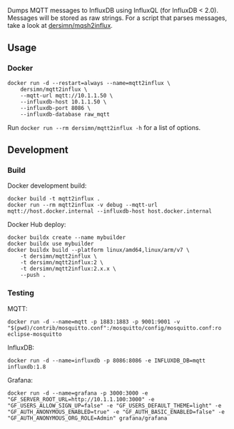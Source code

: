 Dumps MQTT messages to InfluxDB using InfluxQL (for InfluxDB < 2.0). Messages will be stored as raw strings. For a script that parses messages, take a look at [dersimn/mqsh2influx](https://github.com/dersimn/mqsh2influx).

## Usage

### Docker

```
docker run -d --restart=always --name=mqtt2influx \
    dersimn/mqtt2influx \
    --mqtt-url mqtt://10.1.1.50 \
    --influxdb-host 10.1.1.50 \
    --influxdb-port 8086 \
    --influxdb-database raw_mqtt
```

Run `docker run --rm dersimn/mqtt2influx -h` for a list of options.

## Development

### Build

Docker development build:

    docker build -t mqtt2influx .
    docker run --rm mqtt2influx -v debug --mqtt-url mqtt://host.docker.internal --influxdb-host host.docker.internal

Docker Hub deploy:

    docker buildx create --name mybuilder
    docker buildx use mybuilder
    docker buildx build --platform linux/amd64,linux/arm/v7 \
        -t dersimn/mqtt2influx \
        -t dersimn/mqtt2influx:2 \
        -t dersimn/mqtt2influx:2.x.x \
        --push .

### Testing

MQTT:

    docker run -d --name=mqtt -p 1883:1883 -p 9001:9001 -v "$(pwd)/contrib/mosquitto.conf":/mosquitto/config/mosquitto.conf:ro eclipse-mosquitto

InfluxDB:

    docker run -d --name=influxdb -p 8086:8086 -e INFLUXDB_DB=mqtt influxdb:1.8

Grafana:

    docker run -d --name=grafana -p 3000:3000 -e "GF_SERVER_ROOT_URL=http://10.1.1.100:3000" -e "GF_USERS_ALLOW_SIGN_UP=false" -e "GF_USERS_DEFAULT_THEME=light" -e "GF_AUTH_ANONYMOUS_ENABLED=true" -e "GF_AUTH_BASIC_ENABLED=false" -e "GF_AUTH_ANONYMOUS_ORG_ROLE=Admin" grafana/grafana
